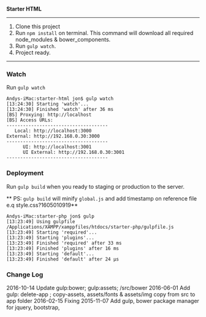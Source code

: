**Starter HTML**

---

1. Clone this project
2. Run `npm install` on terminal. This command will download all required node_modules & bower_components.
3. Run `gulp watch`.
4. Project ready.

---

### Watch
Run `gulp watch`

	Andys-iMac:starter-html jon$ gulp watch
	[13:24:30] Starting 'watch'...
	[13:24:30] Finished 'watch' after 36 ms
	[BS] Proxying: http://localhost
	[BS] Access URLs:
	-------------------------------------
       Local: http://localhost:3000
    External: http://192.168.0.30:3000
    -------------------------------------
          UI: http://localhost:3001
          UI External: http://192.168.0.30:3001
    -------------------------------------

### Deployment
Run `gulp build` when you ready to staging or production to the server.

** PS: `gulp build` will minify `global.js` and add timestamp on reference file e.q style.css?1605010919**

	Andys-iMac:starter-php jon$ gulp
	[13:23:49] Using gulpfile /Applications/XAMPP/xamppfiles/htdocs/starter-php/gulpfile.js
	[13:23:49] Starting 'required'...
	[13:23:49] Starting 'plugins'...
	[13:23:49] Finished 'required' after 33 ms
	[13:23:49] Finished 'plugins' after 16 ms
	[13:23:49] Starting 'default'...
	[13:23:49] Finished 'default' after 24 μs
	

### Change Log
2016-10-14 Update gulp:bower; gulp:assets; /src/bower
2016-06-01 Add gulp: delete-app ; copy-assets, assets/fonts & assets/img copy from src to app folder
2016-02-15 Fixing
2015-11-07 Add gulp, bower package manager for jquery, bootstrap,
